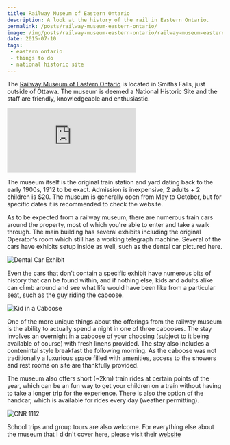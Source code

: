 ```yaml
---
title: Railway Museum of Eastern Ontario
description: A look at the history of the rail in Eastern Ontario.
permalink: /posts/railway-museum-eastern-ontario/
image: /img/posts/railway-museum-eastern-ontario/railway-museum-eastern-ontario-3.jpg
date: 2015-07-10
tags:
 - eastern ontario
 - things to do
 - national historic site
---
```


The [Railway Museum of Eastern Ontario](http://rmeo.org/ "Railway Museum of Eastern Ontario") is located in Smiths Falls, just outside of Ottawa. The museum is deemed a National Historic Site and the staff are friendly, knowledgeable and enthusiastic. 


<div class="google-map">
<iframe src="https://www.google.com/maps/embed?pb=!1m18!1m12!1m3!1d2826.0651255818393!2d-76.030581684664!3d44.90167097909829!2m3!1f0!2f0!3f0!3m2!1i1024!2i768!4f13.1!3m3!1m2!1s0x4ccd88bca979bed3%3A0xffff9318c0980dc7!2sRailway+Museum!5e0!3m2!1sen!2sca!4v1563710668297!5m2!1sen!2sca" frameborder="0" style="border:0" allowfullscreen></iframe>
</div>


The museum itself is the original train station and yard dating back to the early 1900s, 1912 to be exact.
Admission is inexpensive, 2 adults + 2 children is $20. The museum is generally open from May to October, but for specific dates it is recommended to check the website.


As to be expected from a railway museum, there are numerous  train cars around the property, most of which you're able to enter and take a walk through. The main building has several exhibits including the original Operator's room which still has a working telegraph machine. Several of the cars have exhibits setup inside as well, such as the dental car pictured here.


![Dental Car Exhibit](/img/posts/railway-museum-eastern-ontario/railway-museum-eastern-ontario-1.jpg "Dental Car Exhibit")


Even the cars that don't contain a specific exhibit have numerous bits of history that can be found within, and if nothing else, kids and adults alike can climb around and see what life would have been like from a particular seat, such as the guy riding the caboose.


![Kid in a Caboose](/img/posts/railway-museum-eastern-ontario/railway-museum-eastern-ontario-2.jpg "Kid in a Caboose")


One of the more unique things about the offerings from the railway museum is the ability to actually spend a night in one of three cabooses. The stay involves an overnight in a caboose of your choosing (subject to it being available of course) with fresh linens provided. The stay also includes a contenintal style breakfast the following morning. As the caboose was not traditionally a luxurious space filled with amenities, access to the showers and rest rooms on site are thankfully provided.


 The museum also offers short (~2km) train rides at certain points of the year, which can be an fun way to get your children on a train without having to take a longer trip for the experience. There is also the option of the handcar, which is available for rides every day (weather permitting).


 ![CNR 1112](/img/posts/railway-museum-eastern-ontario/railway-museum-eastern-ontario-5.jpg "CNR 1112")


 School trips and group tours are also welcome. For everything else about the museum that I didn't cover here, please visit their [website](http://rmeo.org "Railway Museum of Eastern Ontario") 